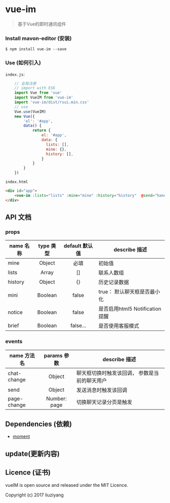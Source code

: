 # vue-im

> 基于Vue的即时通讯组件

### Install mavon-editor (安装)

```
$ npm install vue-im --save
```

### Use (如何引入)

`index.js`:
```javascript
    // 全局注册
    // import with ES6
    import Vue from 'vue'
    import VueIM from 'vue-im'
    import 'vue-im/dist/rsui.min.css'
    // use
    Vue.use(VueIM)
    new Vue({
        'el': '#app',
        data() {
            return { 
                el: '#app',
                data: {
                  lists: [],
                  mine: {},
                  history: [],
                }
            }
        }
    })
```
`index.html`
```html
<div id="app">
    <vue-im :lists="lists" :mine="mine" :history="history"  @send="handleSend" ></vue-im>
</div>
```

## API 文档

### props

| name 名称      | type 类型 | default 默认值 | describe 描述                          |
| ------------ | :-----: | :---------: | ---------------------------------------- |
| mine        | Object  |       必填      | 初始值                                     |
| lists     | Array  |     []      | 联系人数组 |
| history  | Object |    {}     | 历史记录数据              |
| mini     | Boolean |    false     | true： 默认聊天框是否最小化    |
| notice | Boolean |    false     | 是否启用html5 Notification 提醒 |
| brief | Boolean |    false...     |  是否使用客服模式  |



### events

| name 方法名         |            params 参数            | describe 描述                              |
| ---------------- | :-----------------------------: | ---------------------------------------- |
| chat-change           |  Object  | 聊天框切换时触发该回调， 参数是当前的聊天用户 |
| send             |  Object | 发送消息时触发该回调             |
| page-change       | Number: page | 切换聊天记录分页是触发             |


## Dependencies (依赖)

- [moment](https://github.com/moment/moment.git)


## update(更新内容)


## Licence (证书)

vueIM is open source and released under the MIT Licence.

Copyright (c) 2017 liuziyang

